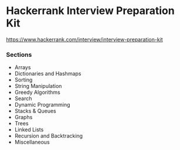 # Hackerrank Interview Preparation Kit
https://www.hackerrank.com/interview/interview-preparation-kit
### Sections
* Arrays
* Dictionaries and Hashmaps
* Sorting
* String Manipulation
* Greedy Algorithms
* Search
* Dynamic Programming
* Stacks & Queues
* Graphs
* Trees
* Linked Lists
* Recursion and Backtracking
* Miscellaneous
